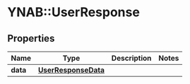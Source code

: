 # YNAB::UserResponse

## Properties
Name | Type | Description | Notes
------------ | ------------- | ------------- | -------------
**data** | [**UserResponseData**](UserResponseData.md) |  | 


